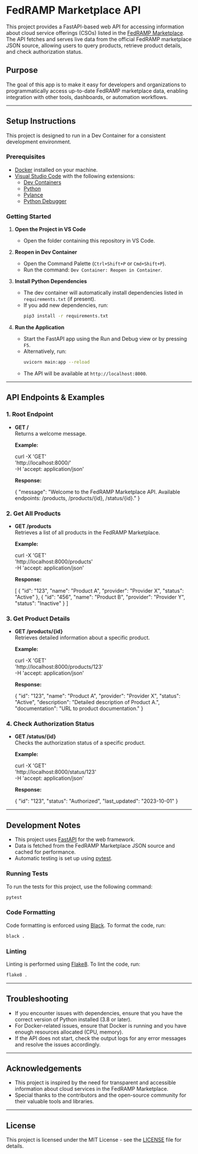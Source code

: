 # FedRAMP Marketplace API

This project provides a FastAPI-based web API for accessing information about cloud service offerings (CSOs) listed in the [FedRAMP Marketplace](https://marketplace.fedramp.gov/). The API fetches and serves live data from the official FedRAMP marketplace JSON source, allowing users to query products, retrieve product details, and check authorization status.

## Purpose

The goal of this app is to make it easy for developers and organizations to programmatically access up-to-date FedRAMP marketplace data, enabling integration with other tools, dashboards, or automation workflows.

---

## Setup Instructions

This project is designed to run in a Dev Container for a consistent development environment.

### Prerequisites

- [Docker](https://www.docker.com/products/docker-desktop) installed on your machine.
- [Visual Studio Code](https://code.visualstudio.com/) with the following extensions:
  - [Dev Containers](https://marketplace.visualstudio.com/items?itemName=ms-vscode-remote.remote-containers)
  - [Python](https://marketplace.visualstudio.com/items?itemName=ms-python.python)
  - [Pylance](https://marketplace.visualstudio.com/items?itemName=ms-python.vscode-pylance)
  - [Python Debugger](https://marketplace.visualstudio.com/items?itemName=ms-python.debugpy)

### Getting Started

1. **Open the Project in VS Code**
   - Open the folder containing this repository in VS Code.

2. **Reopen in Dev Container**
   - Open the Command Palette (`Ctrl+Shift+P` or `Cmd+Shift+P`).
   - Run the command: `Dev Container: Reopen in Container`.

3. **Install Python Dependencies**
   - The dev container will automatically install dependencies listed in `requirements.txt` (if present).
   - If you add new dependencies, run:
     ```sh
     pip3 install -r requirements.txt
     ```

4. **Run the Application**
   - Start the FastAPI app using the Run and Debug view or by pressing `F5`.
   - Alternatively, run:
     ```sh
     uvicorn main:app --reload
     ```
   - The API will be available at `http://localhost:8000`.

---

## API Endpoints & Examples

### 1. Root Endpoint

- **GET /**  
  Returns a welcome message.

  **Example:**

    curl -X 'GET' \
    'http://localhost:8000/' \
    -H 'accept: application/json'

  **Response:**

    {
      "message": "Welcome to the FedRAMP Marketplace API. Available endpoints: /products, /products/{id}, /status/{id}."
    }

### 2. Get All Products

- **GET /products**  
  Retrieves a list of all products in the FedRAMP Marketplace.

  **Example:**

    curl -X 'GET' \
    'http://localhost:8000/products' \
    -H 'accept: application/json'

  **Response:**

    [
      {
        "id": "123",
        "name": "Product A",
        "provider": "Provider X",
        "status": "Active"
      },
      {
        "id": "456",
        "name": "Product B",
        "provider": "Provider Y",
        "status": "Inactive"
      }
    ]

### 3. Get Product Details

- **GET /products/{id}**  
  Retrieves detailed information about a specific product.

  **Example:**

    curl -X 'GET' \
    'http://localhost:8000/products/123' \
    -H 'accept: application/json'

  **Response:**

    {
      "id": "123",
      "name": "Product A",
      "provider": "Provider X",
      "status": "Active",
      "description": "Detailed description of Product A.",
      "documentation": "URL to product documentation."
    }

### 4. Check Authorization Status

- **GET /status/{id}**  
  Checks the authorization status of a specific product.

  **Example:**

    curl -X 'GET' \
    'http://localhost:8000/status/123' \
    -H 'accept: application/json'

  **Response:**

    {
      "id": "123",
      "status": "Authorized",
      "last_updated": "2023-10-01"
    }

---

## Development Notes

- This project uses [FastAPI](https://fastapi.tiangolo.com/) for the web framework.
- Data is fetched from the FedRAMP Marketplace JSON source and cached for performance.
- Automatic testing is set up using [pytest](https://pytest.org/).

### Running Tests

To run the tests for this project, use the following command:

```sh
pytest
```

### Code Formatting

Code formatting is enforced using [Black](https://black.readthedocs.io/en/stable/). To format the code, run:

```sh
black .
```

### Linting

Linting is performed using [Flake8](https://flake8.pycqa.org/en/latest/). To lint the code, run:

```sh
flake8 .
```

---

## Troubleshooting

- If you encounter issues with dependencies, ensure that you have the correct version of Python installed (3.8 or later).
- For Docker-related issues, ensure that Docker is running and you have enough resources allocated (CPU, memory).
- If the API does not start, check the output logs for any error messages and resolve the issues accordingly.

---

## Acknowledgements

- This project is inspired by the need for transparent and accessible information about cloud services in the FedRAMP Marketplace.
- Special thanks to the contributors and the open-source community for their valuable tools and libraries.

---

## License

This project is licensed under the MIT License - see the [LICENSE](LICENSE) file for details.
